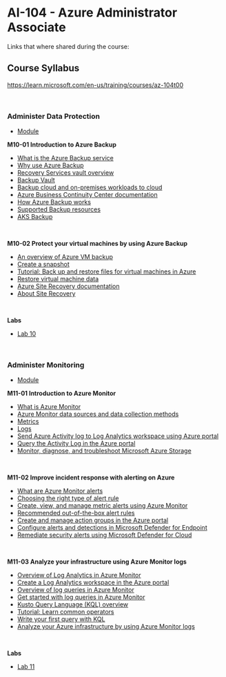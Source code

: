 # AI-104 - Azure Administrator Associate
Links that where shared during the course:

## Course Syllabus
https://learn.microsoft.com/en-us/training/courses/az-104t00

<br>

### Administer Data Protection
- [Module](https://learn.microsoft.com/en-gb/training/paths/az-104-monitor-backup-resources/)

<B>M10-01 Introduction to Azure Backup</B>
- [What is the Azure Backup service](https://learn.microsoft.com/azure/backup/backup-overview)
- [Why use Azure Backup](https://learn.microsoft.com/en-gb/azure/backup/backup-overview#why-use-azure-backup)
- [Recovery Services vault overview](https://learn.microsoft.com/en-us/azure/backup/backup-azure-recovery-services-vault-overview)
- [Backup Vault](https://learn.microsoft.com/en-us/azure/backup/backup-vault-overview)
- [Backup cloud and on-premises workloads to cloud](https://learn.microsoft.com/en-gb/azure/backup/guidance-best-practices)
- [Azure Business Continuity Center documentation](https://learn.microsoft.com/azure/business-continuity-center/business-continuity-center-overview)
- [How Azure Backup works](https://learn.microsoft.com/en-gb/training/modules/intro-to-azure-backup/3-how-azure-backup-works)
- [Supported Backup resources](https://learn.microsoft.com/en-us/azure/backup/backup-support-matrix)
- [AKS Backup](https://learn.microsoft.com/en-us/azure/backup/azure-kubernetes-service-backup-overview)


<br>

<B>M10-02 Protect your virtual machines by using Azure Backup</B>
- [An overview of Azure VM backup](https://learn.microsoft.com/azure/backup/backup-azure-vms-introduction)
- [Create a snapshot](https://learn.microsoft.com/azure/virtual-machines/windows/snapshot-copy-managed-disk)
- [Tutorial: Back up and restore files for virtual machines in Azure](https://learn.microsoft.com/azure/virtual-machines/windows/tutorial-backup-vms)
- [Restore virtual machine data](https://learn.microsoft.com/en-gb/training/modules/protect-virtual-machines-with-azure-backup/5-restore-virtual-machine-data)
- [Azure Site Recovery documentation](https://learn.microsoft.com/azure/site-recovery/)
- [About Site Recovery](https://learn.microsoft.com/en-us/azure/site-recovery/site-recovery-overview)

<br>

<B>Labs</B>
- [Lab 10](https://microsoftlearning.github.io/AZ-104-MicrosoftAzureAdministrator/Instructions/Labs/LAB_10-Implement_Data_Protection.html)


<br>

### Administer Monitoring
- [Module](https://learn.microsoft.com/en-gb/training/modules/configure-vnet-peering/)

<B>M11-01 Introduction to Azure Monitor</B>
- [What is Azure Monitor](https://learn.microsoft.com/azure/azure-monitor/overview)
- [Azure Monitor data sources and data collection methods]()
- [Metrics](https://learn.microsoft.com/azure/azure-monitor/platform/data-platform-metrics)
- [Logs](https://learn.microsoft.com/azure/azure-monitor/platform/data-platform-logs)
- [Send Azure Activity log to Log Analytics workspace using Azure portal](https://learn.microsoft.com/azure/azure-monitor/learn/quick-collect-activity-log-portal)
- [Query the Activity Log in the Azure portal](https://learn.microsoft.com/azure/monitoring-and-diagnostics/monitoring-overview-activity-logs#query-the-activity-log-in-the-azure-portal)
- [Monitor, diagnose, and troubleshoot Microsoft Azure Storage](https://learn.microsoft.com/en-us/troubleshoot/azure/azure-storage/blobs/alerts/storage-monitoring-diagnosing-troubleshooting?tabs=dotnet)

<br>

<B>M11-02 Improve incident response with alerting on Azure</B>
- [What are Azure Monitor alerts](https://learn.microsoft.com/azure/monitoring-and-diagnostics/monitoring-overview-unified-alerts)
- [Choosing the right type of alert rule](https://learn.microsoft.com/azure/azure-monitor/alerts/alerts-types)
- [Create, view, and manage metric alerts using Azure Monitor](https://learn.microsoft.com/azure/azure-monitor/platform/alerts-metric)
- [Recommended out-of-the-box alert rules](https://learn.microsoft.com/azure/azure-monitor/alerts/alerts-manage-alert-rules#enable-recommended-alert-rules-in-the-azure-portal)
- [Create and manage action groups in the Azure portal](https://learn.microsoft.com/azure/azure-monitor/platform/action-groups)
- [Configure alerts and detections in Microsoft Defender for Endpoint](https://learn.microsoft.com/en-us/training/modules/configure-settings-for-alerts-detections-microsoft-defender-for-endpoint/)
- [Remediate security alerts using Microsoft Defender for Cloud](https://learn.microsoft.com/en-us/training/modules/remediate-azure-defender-security-alerts/)

<br>

<B>M11-03 Analyze your infrastructure using Azure Monitor logs</B>
- [Overview of Log Analytics in Azure Monitor](https://learn.microsoft.com/azure/azure-monitor/logs/log-analytics-overview)
- [Create a Log Analytics workspace in the Azure portal](https://learn.microsoft.com/azure/azure-monitor/learn/quick-create-workspace )
- [Overview of log queries in Azure Monitor](https://learn.microsoft.com/azure/azure-monitor/log-query/log-query-overview)
- [Get started with log queries in Azure Monitor](https://learn.microsoft.com/azure/azure-monitor/log-query/get-started-queries)
- [Kusto Query Language (KQL) overview](https://learn.microsoft.com/kusto/query/?view=azure-data-explorer)
- [Tutorial: Learn common operators](https://learn.microsoft.com/azure/azure-monitor/log-query/examples)
- [Write your first query with KQL](https://learn.microsoft.com/en-us/azure/azure-monitor/logs/get-started-queries?tabs=kql)
- [Analyze your Azure infrastructure by using Azure Monitor logs](https://learn.microsoft.com/en-us/azure/azure-monitor/logs/data-platform-logs)


<br>

<B>Labs</B>
- [Lab 11](https://microsoftlearning.github.io/AZ-104-MicrosoftAzureAdministrator/Instructions/Labs/LAB_11-Implement_Monitoring.html)
